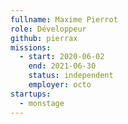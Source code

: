 ```yaml
---
fullname: Maxime Pierrot
role: Développeur
github: pierrax
missions:
  - start: 2020-06-02
    end: 2021-06-30
    status: independent
    employer: octo
startups:
  - monstage
---
```

